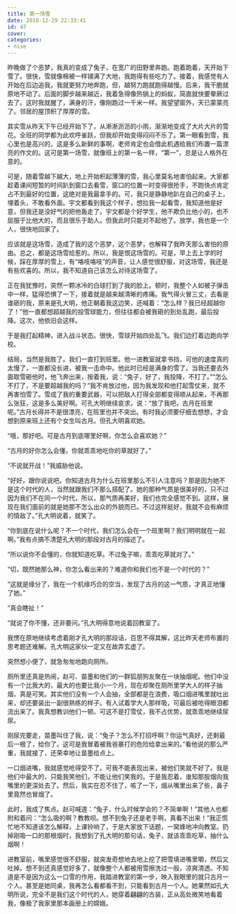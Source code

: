 ```yaml
---
title: 第一场雪
date: 2018-12-29 22:33:41
id: 47
cover: 
categories:
- nise
---
```


 昨晚做了个恶梦，我真的变成了兔子，在宽广的田野里奔跑。跑着跑着，天开始下雪了。很快，雪就像棉被一样铺满了大地，我跑得有些吃力了。接着，我感觉有人开始在后边追我，我就更努力地奔跑，但，越努力跑就跑得越慢。后来，我干脆就原地不动了。后面的脚步越来越近，我着急得像热锅上的蚂蚁，简直就快要晕厥过去了。这时我就醒了，满身的汗，像刚跑过一千米一样。我望望窗外，天已蒙蒙亮了。邻居的屋顶积了厚厚的雪。

 其实雪从昨天下午已经开始下了，从淅淅沥沥的小雨，渐渐地变成了大片大片的雪花。全班的同学都为此欢呼雀跃，但我却开始变得闷闷不乐了。第一眼看到雪，我心里也是高兴的，这是多么新鲜的事啊，老师肯定也会借此机遇给我们布置一篇漂亮的作文的。这可是第一场雪，就像班上的第一名一样，“第一”，总是让人格外在意的。

 可是，随着雪越下越大，地上开始积起薄薄的雪，我心里莫名地害怕起来。大家都趁着课间短暂的时间趴到窗口去看雪，窗口的位置一时变得很抢手，不跑快点肯定占不到最好的位置，这绝对是我最拿手的。可，我只是静静地趴在自己的桌子上，埋着头，不敢看外面。宇文都看到我这个样子，想拉我一起看雪，我知道他是好意，但我还是没好气的把他轰走了。宇文都是个好学生，他不欺负比他小的，也不屈服于比他大的，而且很乐于助人。但我此时只能对不起他了。放学，我也是一个人，很快地回家了。

 应该就是这场雪，造成了我的这个恶梦，这个恶梦，也解释了我昨天那么害怕的原由。总之，都是这场雪给惹的。所以，我是恨这场雪的。可是，早上去上学的时候，踩在厚厚的雪上，有“咯吱咯吱”的声音，让人感觉很舒服，对这场雪，我还是有些欢喜的。所以，我不知道自己该怎么对待这场雪了。

 正在我犹豫时，突然一颗冰冷的白球打到了我的脸上。顿时，我整个人如被子弹击中一样，猛得恐惧了一下，接着就是越来越清晰的疼痛。我气得火冒三丈，去看是谁砸的我，原来是孔大明，他正朝着我这边笑，还喊着：“怎么样？我已经超越你了！”他一直都想超越我的投雪球能力，但往往都会被我砸的到处乱跑，最后投降。这次，他依旧会这样。

 于是我打起精神，进入战斗状态。很快，雪球开始四处乱飞。我们边打着边跑向学校。

 结局，当然是我胜了。我们一直打到班里。他一进教室就拿书挡，可他的速度真的太慢了，一直都没长进，被我一击命中。他此时已经是满身的雪了。当我还要去外面取雪砸他时，他飞奔出来，按着我，说：“兔子，好了，我投降，不打了。”“怎么不打了，不是要超越我的吗？”我不肯放过他，因为我发现和他打起雪仗来，就不再害怕雪了。雪成了我的重要武器，可以把敌人打得全部都变得顺从起来，不再那么张狂，这是多么美好啊。可孔大明继续哀求，说：“放了我吧，古月在班里呢。”古月长得并不是很漂亮，在班里也并不突出。有时我必须要仔细去想想，才会想到原来班上还有个女生叫古月。但孔大明喜欢她。

 “哦，那好吧。可是古月到底哪里好啊，你怎么会喜欢她？”

 “古月的好你怎么会懂，你就乖乖地吃你的草就好了。”

 “不说就开战！”我威胁他说。

 “好好，跟你说说吧。你知道古月为什么在班里那么不引人注意吗？那是因为她不是这个时代的人，当然就跟我们不那么搭配了。她的那种气质是很美好的，只不过因为我们不在同一个时代，所以，那气质再美好，我们也完全感觉不到。这样，展现在我们面前的就是她那不怎么出众的外貌而已。不过这样挺好，我就不会有麻烦的情敌了。”孔大明说着，就笑了。

 “你到底在说什么呢？不一个时代，我们怎么会在一个班里啊？我们明明就在一起啊。”我有点搞不清楚孔大明的那段对古月的描述了。

 “所以说你不会懂的，你就知道吃草。不过兔子嘛，乖乖吃草就对了。”

 “切，既然她那么神，你怎么看出来的？难道你和我们也不是一个时代的？”

 “这就是缘分了，我在一个机缘巧合的空当，发现了古月的这一气质，才真正地懂了她。”

 “真会瞎扯！”

 “就说了你不懂，还非要问。”孔大明得意地说着回教室了。

 我愣在原地继续考虑着刚才孔大明的那段话，百思不得其解，这比昨天老师布置的思考题还难解。孔大明这家伙一定又在故弄玄虚了。

 突然想小便了，就急匆匆地跑向厕所。

 厕所里还真是热闹，赵可、苗墨和他们的一群狐朋狗友聚在一块抽烟呢。他们中没有一个比我大的，最大的也要比我小一个月，现在却聚在厕所里学大人的样子抽烟，真是可笑。其实他们没有一个人会抽，全部都是在浪费，吸口烟进嘴里就吐出来，却还要装出一副很熟练的样子。有人试着学大人那样吸，可最后被呛得眼泪都流出来了。我真想教训他们一顿。可这不是打雪仗，我不占优势，就乖乖地继续尿尿。

 刚尿完要走，苗墨叫住了我，说：“兔子？怎么不打招呼啊？你运气真好，还剩最后一根了，给你了。这可是我冒着被我爸暴打的危险给拿出来的。”看他说的那么严重，我就接了，还荣幸地让苗墨给点上。

 一口烟进嘴，我就感觉呛得受不了。可我不能表现出来，被他们笑就不好了。我是他们中最大的，只能我笑他们，不能让他们笑我的。于是我忍着，谁知那股烟向我嘴里的更深处去了。然后，我实在忍不住了，咳了一下，烟从嘴里出来了些，鼻子里竟然也冒烟了。

 此时，我成了焦点。赵可喊道：“兔子，什么时候学会的？不简单啊！”其他人也都附和着问：“怎么吸的啊？教教呗。想不到兔子还是老手啊，真看不出来！”我正慌忙地不知道该怎么解释，上课铃响了，于是大家放下话题，一窝蜂地冲向教室。扔掉刚吸一口的那根烟时，我想到了孔大明的那句话，兔子，就该乖乖吃草，抽什么烟啊！

 进教室前，嘴里感觉很不舒服，就突发奇想地去地上挖了把雪填进嘴里嚼，然后又吐掉。想不到还真感觉好多了，就像整个人都被用雪擦洗过一般，凉爽清透。不知道是不是因为这么一口雪的作用，我踏进教室的第一步，映入我眼里的就只古月一个人。甚至是她同桌，我再怎么看都看不到，只能看到古月一个人。她果然如孔大明所说，完全不是我们这个时代的人，她穿着翩翩的古装，正从高处微笑地看着我，像极了我家里那本画册上的嫦娥。
